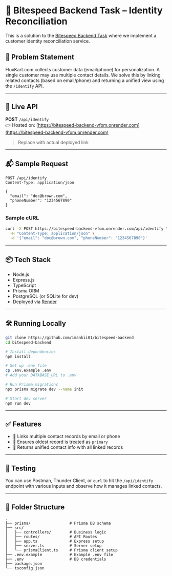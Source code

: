 # 🧠 Bitespeed Backend Task – Identity Reconciliation

This is a solution to the [Bitespeed Backend Task](https://bitespeed.notion.site/Bitespeed-Backend-Task-Identity-Reconciliation-1fb21bb2a930802eb896d4409460375c) where we implement a customer identity reconciliation service.

## 📌 Problem Statement

FluxKart.com collects customer data (email/phone) for personalization. A single customer may use multiple contact details. We solve this by linking related contacts (based on email/phone) and returning a unified view using the `/identify` API.

---

## 🚀 Live API

**POST** `/api/identify`  
👉 Hosted on: [https://bitespeed-backend-vfom.onrender.com](https://bitespeed-backend-vfom.onrender.com)

> Replace with actual deployed link

---

## 📬 Sample Request

```http
POST /api/identify
Content-Type: application/json

{
  "email": "doc@brown.com",
  "phoneNumber": "1234567890"
}
```

### Sample cURL

```bash
curl -X POST https://bitespeed-backend-vfom.onrender.com/api/identify \
  -H "Content-Type: application/json" \
  -d '{"email": "doc@brown.com", "phoneNumber": "1234567890"}'
```

---

## 📦 Tech Stack

- Node.js
- Express.js
- TypeScript
- Prisma ORM
- PostgreSQL (or SQLite for dev)
- Deployed via [Render](https://render.com/)

---

## 🛠️ Running Locally

```bash
git clone https://github.com/imankii01/bitespeed-backend
cd bitespeed-backend

# Install dependencies
npm install

# Set up .env file
cp .env.example .env
# Add your DATABASE_URL to .env

# Run Prisma migrations
npx prisma migrate dev --name init

# Start dev server
npm run dev
```

---

## ✅ Features

- 🔗 Links multiple contact records by email or phone
- 📌 Ensures oldest record is treated as `primary`
- 🔁 Returns unified contact info with all linked records

---

## 🧪 Testing

You can use Postman, Thunder Client, or `curl` to hit the `/api/identify` endpoint with various inputs and observe how it manages linked contacts.

---

## 📁 Folder Structure

```
.
├── prisma/                 # Prisma DB schema
├── src/
│   ├── controllers/        # Business logic
│   ├── routes/             # API Routes
│   ├── app.ts              # Express setup
│   ├── server.ts           # Server setup
│   └── prismaClient.ts     # Prisma client setup
├── .env.example            # Example .env file
├── .env                    # DB credentials
├── package.json
└── tsconfig.json
```
